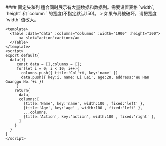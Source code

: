 <cn>
#### 固定头和列
适合同时展示有大量数据和数据列。需要设置表格 `width`, `height` 和 `column ` 的宽度(不指定默认150)。
> 如果布局被破坏，请把宽度 `width` 值改大。
</cn>

```vue
<template>
  <Table :data="data" :columns="columns" :width="1900" :height="300">
      <a slot="action">action</a>
  </Table>
</template>
<script>
export default{
  data(){
     const data = [],columns = [];
     for(let i = 0; i < 10; i++){
       columns.push({ title:'Col'+i, key:'name' })
       data.push({ key:i, name:'Li Lei', age:28, address:'Wu Han Guanggu No.'+i })
     }
    return{
      data,
      columns:[
        {title:'Name', key:'name', width:100 , fixed:'left' },
        {title:'Age', key:'age' , width:100 , fixed:'left' },
        ...columns,
        {title:'Action', key:'action', width:100 , fixed:'right' },
      ]
    }
  }
}
</script>
```
